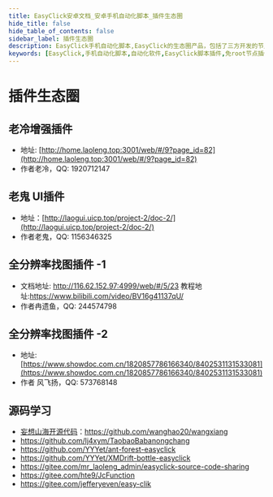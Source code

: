 ```yaml
---
title: EasyClick安卓文档_安卓手机自动化脚本_插件生态圈
hide_title: false
hide_table_of_contents: false
sidebar_label: 插件生态圈
description: EasyClick手机自动化脚本,EasyClick的生态圈产品，包括了三方开发的节点插件、找图插件、UI插件、脚本源码等产品
keywords: [EasyClick,手机自动化脚本,自动化软件,EasyClick脚本插件,免root节点插件,免root找图插件,免root脚本源码下载]
---
```

# 插件生态圈
## 老冷增强插件
  - 地址: [http://home.laoleng.top:3001/web/#/9?page_id=82](http://home.laoleng.top:3001/web/#/9?page_id=82)
  - 作者老冷，QQ: 1920712147

## 老鬼 UI插件
  - 地址：[http://laogui.uicp.top/project-2/doc-2/](http://laogui.uicp.top/project-2/doc-2/)
  - 作者老鬼，QQ: 1156346325

## 全分辨率找图插件 -1
  - 文档地址: http://116.62.152.97:4999/web/#/5/23
    教程地址:https://www.bilibili.com/video/BV16g41137qU/
  - 作者冉遗鱼，QQ: 244574798

## 全分辨率找图插件 -2 
  - 地址: [https://www.showdoc.com.cn/1820857786166340/8402531131533081](https://www.showdoc.com.cn/1820857786166340/8402531131533081)
  - 作者 风飞扬，QQ: 573768148

## 源码学习
  - [妄想山海开源代码](https://github.com/wanghao20/wangxiang)：https://github.com/wanghao20/wangxiang
  - https://github.com/lj4xym/TaobaoBabanongchang
  - https://github.com/YYYet/ant-forest-easyclick
  - https://github.com/YYYet/XMDrift-bottle-easyclick
  - https://gitee.com/mr_laoleng_admin/easyclick-source-code-sharing
  - https://gitee.com/hte9/JcFunction
  - https://gitee.com/jefferyeven/easy-clik
